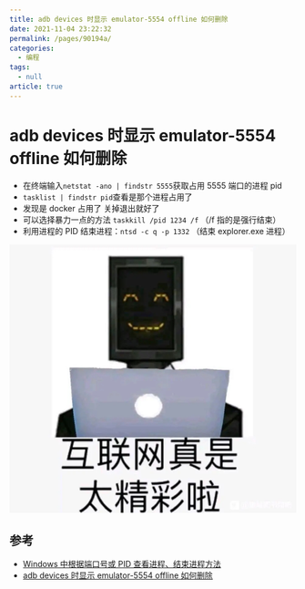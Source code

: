 ```yaml
---
title: adb devices 时显示 emulator-5554 offline 如何删除
date: 2021-11-04 23:22:32
permalink: /pages/90194a/
categories: 
  - 编程
tags: 
  - null
article: true
---
```

# adb devices 时显示 emulator-5554 offline 如何删除

- 在终端输入`netstat -ano | findstr 5555`获取占用 5555 端口的进程 pid
- `tasklist | findstr pid`查看是那个进程占用了
- 发现是 docker 占用了 关掉退出就好了
- 可以选择暴力一点的方法 `taskkill /pid 1234 /f`   （/f 指的是强行结束）
- 利用进程的 PID 结束进程：`ntsd -c q -p 1332` （结束 explorer.exe 进程）

![](../images/2021-12-05-17-57-03.png)

## 参考

- [Windows 中根据端口号或 PID 查看进程、结束进程方法](https://blog.csdn.net/Ayuan77/article/details/8791974)
- [adb devices 时显示 emulator-5554 offline 如何删除](https://blog.csdn.net/hazy12/article/details/99890112)
